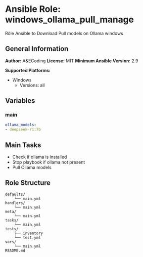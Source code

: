 # Ansible Role: windows_ollama_pull_manage

Rôle Ansible to Download Pull models on Ollama windows

## General Information

**Author:** A&ECoding
**License:** MIT
**Minimum Ansible Version:** 2.9

**Supported Platforms:**
- Windows
  - Versions: all

## Variables

### main

```yaml
ollama_models:
- deepseek-r1:7b

```

## Main Tasks

- Check if ollama is installed
- Stop playbook if ollama not present
- Pull Ollama models

## Role Structure

```
defaults/
    └── main.yml
handlers/
    └── main.yml
meta/
    └── main.yml
tasks/
    └── main.yml
tests/
    ├── inventory
    └── test.yml
vars/
    └── main.yml
README.md
```
